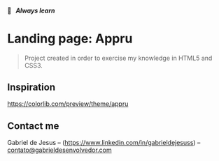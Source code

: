 #### 📒   _Always learn_

# Landing page: Appru
> Project created in order to exercise my knowledge in HTML5 and CSS3.


## Inspiration

https://colorlib.com/preview/theme/appru

## Contact me

Gabriel de Jesus – (https://www.linkedin.com/in/gabrieldejesuss) – contato@gabrieldesenvolvedor.com
